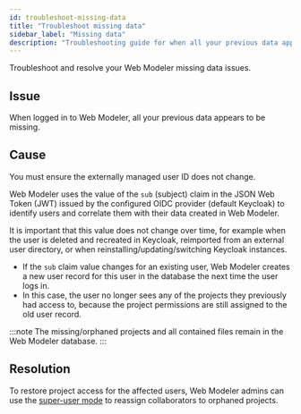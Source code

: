 ```yaml
---
id: troubleshoot-missing-data
title: "Troubleshoot missing data"
sidebar_label: "Missing data"
description: "Troubleshooting guide for when all your previous data appears to be missing after logging in to Web Modeler."
---
```


Troubleshoot and resolve your Web Modeler missing data issues.

## Issue

When logged in to Web Modeler, all your previous data appears to be missing.

## Cause

You must ensure the externally managed user ID does not change.

Web Modeler uses the value of the `sub` (subject) claim in the JSON Web Token (JWT) issued by the configured OIDC provider (default Keycloak) to identify users and correlate them with their data created in Web Modeler.

It is important that this value does not change over time, for example when the user is deleted and recreated in Keycloak, reimported from an external user directory, or when reinstalling/updating/switching Keycloak instances.

- If the `sub` claim value changes for an existing user, Web Modeler creates a new user record for this user in the database the next time the user logs in.
- In this case, the user no longer sees any of the projects they previously had access to, because the project permissions are still assigned to the old user record.

:::note
The missing/orphaned projects and all contained files remain in the Web Modeler database.
:::

## Resolution

To restore project access for the affected users, Web Modeler admins can use the [super-user mode](/components/modeler/web-modeler/collaboration.md#super-user-mode) to reassign collaborators to orphaned projects.
